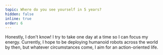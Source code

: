 ```yaml
---
topic: Where do you see yourself in 5 years?
hidden: false
inline: true
order: 6
---
```


Honestly, I don't know! I try to take one day at a time so I can focus my energy. Currently, I hope to be deploying humanoid robots across the world by then, but whatever circumstances come, I aim for an action-oriented life.